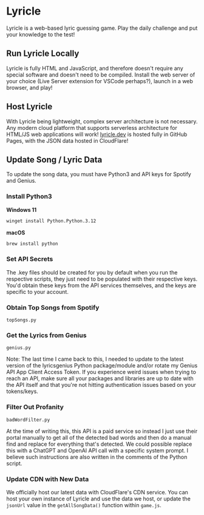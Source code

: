 # Lyricle

Lyricle is a web-based lyric guessing game. Play the daily challenge and put your knowledge to the test!

## Run Lyricle Locally

Lyricle is fully HTML and JavaScript, and therefore doesn't require any special software and doesn't need to be compiled. Install the web server of your choice (Live Server extension for VSCode perhaps?), launch in a web browser, and play!

## Host Lyricle

With Lyricle being lightweight, complex server architecture is not necessary. Any modern cloud platform that supports serverless architecture for HTML/JS web applications will work! [lyricle.dev](https://lyricle.dev) is hosted fully in GitHub Pages, with the JSON data hosted in CloudFlare!

## Update Song / Lyric Data

To update the song data, you must have Python3 and API keys for Spotify and Genius.

### Install Python3

**Windows 11**
```sh
winget install Python.Python.3.12
```

**macOS**
```sh
brew install python
```

### Set API Secrets

The .key files should be created for you by default when you run the respective scripts, they just need to be populated with their respective keys. You'd obtain these keys from the API services themselves, and the keys are specific to your account.

### Obtain Top Songs from Spotify

`topSongs.py`

### Get the Lyrics from Genius

`genius.py`

Note: The last time I came back to this, I needed to update to the latest version of the lyricsgenius Python package/module and/or rotate my Genius API App Client Access Token. If you experience weird issues when trying to reach an API, make sure all your packages and libraries are up to date with the API itself and that you're not hitting authentication issues based on your tokens/keys.

### Filter Out Profanity

`badWordFilter.py`

At the time of writing this, this API is a paid service so instead I just use their portal manually to get all of the detected bad words and then do a manual find and replace for everything that's detected. We could possible replace this with a ChatGPT and OpenAI API call with a specific system prompt. I believe such instructions are also written in the comments of the Python script.

### Update CDN with New Data

We officially host our latest data with CloudFlare's CDN service. You can host your own instance of Lyricle and use the data we host, or update the `jsonUrl` value in the `getAllSongData()` function within `game.js`.
